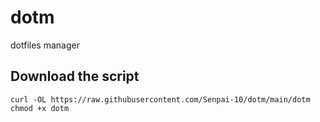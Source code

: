# dotm
dotfiles manager

## Download the script
```
curl -OL https://raw.githubusercontent.com/Senpai-10/dotm/main/dotm
chmod +x dotm
```